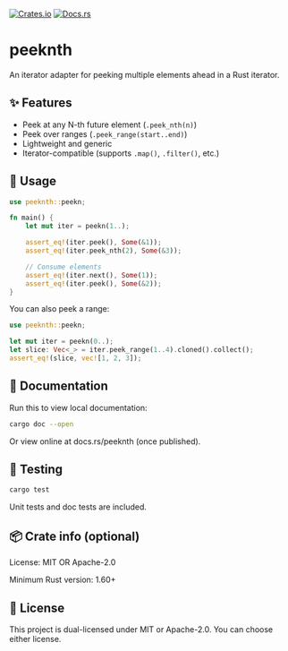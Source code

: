 [![Crates.io](https://img.shields.io/crates/v/peeknth.svg)](https://crates.io/crates/peeknth)
[![Docs.rs](https://docs.rs/peeknth/badge.svg)](https://docs.rs/peeknth)

# peeknth

An iterator adapter for peeking multiple elements ahead in a Rust iterator.

## ✨ Features

- Peek at any N-th future element (`.peek_nth(n)`)
- Peek over ranges (`.peek_range(start..end)`)
- Lightweight and generic
- Iterator-compatible (supports `.map()`, `.filter()`, etc.)


## 🚀 Usage
```rust
use peeknth::peekn;

fn main() {
    let mut iter = peekn(1..);

    assert_eq!(iter.peek(), Some(&1));
    assert_eq!(iter.peek_nth(2), Some(&3));

    // Consume elements
    assert_eq!(iter.next(), Some(1));
    assert_eq!(iter.peek(), Some(&2));
}
```
You can also peek a range:

```rust
use peeknth::peekn;

let mut iter = peekn(0..);
let slice: Vec<_> = iter.peek_range(1..4).cloned().collect();
assert_eq!(slice, vec![1, 2, 3]);
```

## 📘 Documentation
Run this to view local documentation:

```bash
cargo doc --open
```
Or view online at docs.rs/peeknth (once published).

## 🧪 Testing
```bash
cargo test
```
Unit tests and doc tests are included.

## 📦 Crate info (optional)
License: MIT OR Apache-2.0

Minimum Rust version: 1.60+


## 🔖 License
This project is dual-licensed under MIT or Apache-2.0.
You can choose either license.
